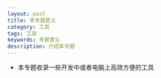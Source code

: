 ```yaml
---
layout: post
title: 本专题意义
category: 工具
tags: 工具
keywords: 专题意义
description: 介绍本专题
---
```



- 本专题收录一些开发中或者电脑上高效方便的工具



